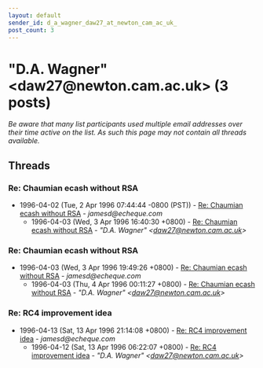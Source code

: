 ```yaml
---
layout: default
sender_id: d_a_wagner_daw27_at_newton_cam_ac_uk_
post_count: 3
---
```


# "D.A. Wagner" <daw27<span>@</span>newton.cam.ac.uk> (3 posts)

_Be aware that many list participants used multiple email addresses over their time active on the list. As such this page may not contain all threads available._

## Threads

### Re: Chaumian ecash without RSA
+ 1996-04-02 (Tue, 2 Apr 1996 07:44:44 -0800 (PST)) - [Re: Chaumian ecash without RSA](/archive/1996/04/e99a42263fe0fa795af7aaf10cc680bb8641bcb71b702c3213ed5b0c8b8c8e48) - _jamesd@echeque.com_
  + 1996-04-03 (Wed, 3 Apr 1996 16:40:30 +0800) - [Re: Chaumian ecash without RSA](/archive/1996/04/81c880a26d030eb9d46e1646be32f69cf0eac75b1dcfac012c72cba3bf46f69f) - _"D.A. Wagner" \<daw27@newton.cam.ac.uk\>_

### Re: Chaumian ecash without RSA
+ 1996-04-03 (Wed, 3 Apr 1996 19:49:26 +0800) - [Re: Chaumian ecash without RSA](/archive/1996/04/d3d25928671c9fe163bcb468684ef31a59c15be97a712ad8ba99f00448c34670) - _jamesd@echeque.com_
  + 1996-04-03 (Thu, 4 Apr 1996 00:11:27 +0800) - [Re: Chaumian ecash without RSA](/archive/1996/04/219fe692def8664b975d6d2c3419394e51c84fac1917762747d1f3d93051940d) - _"D.A. Wagner" \<daw27@newton.cam.ac.uk\>_

### Re: RC4 improvement idea
+ 1996-04-13 (Sat, 13 Apr 1996 21:14:08 +0800) - [Re: RC4 improvement idea](/archive/1996/04/42c7ea9017c4f34b31e74e433117d90e1d11ae559e1257363630c2a955cad540) - _jamesd@echeque.com_
  + 1996-04-12 (Sat, 13 Apr 1996 06:22:07 +0800) - [Re: RC4 improvement idea](/archive/1996/04/94b8f999c4d8ca626e776c185c387bdb56072e450226cd7835772cf7ee9fa6fa) - _"D.A. Wagner" \<daw27@newton.cam.ac.uk\>_

